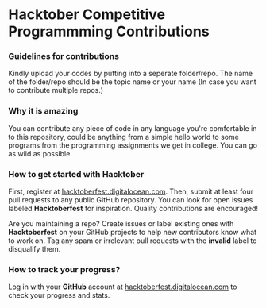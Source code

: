 # Hacktober Competitive Programmming Contributions

### Guidelines for contributions
Kindly upload your codes by putting into a seperate folder/repo.
The name of the folder/repo should be the topic name or your name (In case you want to contribute multiple repos.)

### Why it is amazing
You can contribute any piece of code in any language you're comfortable in to this repository, could be anything from a simple hello world to some programs from the programming assignments we get in college. You can go as wild as possible.

### How to get started with Hacktober

First, register at [hacktoberfest.digitalocean.com](https://hacktoberfest.digitalocean.com/). Then, submit at least four pull requests to any public GitHub repository. You can look for open issues labeled **Hacktoberfest** for inspiration. Quality contributions are encouraged!

Are you maintaining a repo? Create issues or label existing ones with **Hacktoberfest** on your GitHub projects to help new contributors know what to work on. Tag any spam or irrelevant pull requests with the **invalid** label to disqualify them.


### How to track your progress?

Log in with your **GitHub** account at [hacktoberfest.digitalocean.com](hacktoberfest.digitalocean.com) to check your progress and stats.
